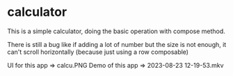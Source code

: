 # calculator
This is a simple calculator, doing the basic operation with compose method.

There is still a bug like if adding a lot of number but the size is not enough, it can't scroll horizontally (because just using a row 
composable)

UI for this app  => calcu.PNG
Demo of this app => 2023-08-23 12-19-53.mkv
